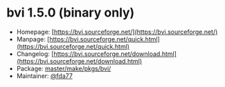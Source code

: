 # bvi 1.5.0 (binary only)
  - Homepage: [https://bvi.sourceforge.net/](https://bvi.sourceforge.net/)
  - Manpage: [https://bvi.sourceforge.net/quick.html](https://bvi.sourceforge.net/quick.html)
  - Changelog: [https://bvi.sourceforge.net/download.html](https://bvi.sourceforge.net/download.html)
  - Package: [master/make/pkgs/bvi/](https://github.com/Freetz-NG/freetz-ng/tree/master/make/pkgs/bvi/)
  - Maintainer: [@fda77](https://github.com/fda77)

